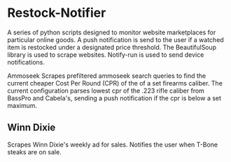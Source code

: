 ﻿# Restock-Notifier
A series of python scripts designed to monitor website marketplaces for particular online goods. A push notification is send to the user if a watched item is restocked under a designated price threshold. The BeautifulSoup library is used to scrape websites. Notify-run is used to send device notifications.

Ammoseek
Scrapes prefiltered ammoseek search queries to find the current cheaper Cost Per Round (CPR) of the of a set firearms caliber. The current configuration parses lowest cpr of the .223 rifle caliber from BassPro and Cabela's, sending a push notification if the cpr is below a set maximum. 


Winn Dixie
----------
Scrapes Winn Dixie's weekly ad for sales. Notifies the user when T-Bone steaks are on sale.
